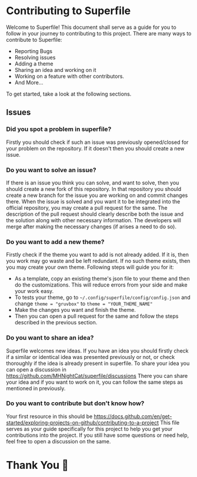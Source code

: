 # Contributing to Superfile

Welcome to Superfile! This document shall serve as a guide for you to follow in your journey to contributing to this project.
There are many ways to contribute to Superfile:
- Reporting Bugs
- Resolving issues
- Adding a theme
- Sharing an idea and working on it
- Working on a feature with other contributors.
- And More...

To get started, take a look at the following sections.

## Issues

### Did you spot a problem in superfile?

Firstly you should check if such an issue was previously opened/closed for your problem on the repository. If it doesn't then you should create a new issue.

### Do you want to solve an issue?

If there is an issue you think you can solve, and want to solve, then you should create a new fork of this repository.
In that repository you should create a new branch for the issue you are working on and commit changes there.
When the issue is solved and you want it to be integrated into the official repository, you may create a pull request for the same.
The description of the pull request should clearly describe both the issue and the solution along with other necessary information.
The developers will merge after making the necessary changes (if arises a need to do so).

### Do you want to add a new theme?

Firstly check if the theme you want to add is not already added. If it is, then you work may go waste and be left redundant.
If no such theme exists, then you may create your own theme. Following steps will guide you for it:
- As a template, copy an existing theme's json file to your theme and then do the customizations. This will reduce errors from your side and make your work easy.
- To tests your theme, go to `~/.config/superfile/config/config.json` and change `theme = "gruvbox"` to `theme = "YOUR_THEME_NAME"`
- Make the changes you want and finish the theme.
- Then you can open a pull request for the same and follow the steps described in the previous section.

### Do you want to share an idea?

Superfile welcomes new ideas. If you have an idea you should firstly check if a similar or identical idea was presented previously or not, or check thoroughly if the idea is already present in superfile.
To share your idea you can open a discussion in https://github.com/MHNightCat/superfile/discussions
There you can share your idea and if you want to work on it, you can follow the same steps as mentioned in previously.

### Do you want to contribute but don't know how?

Your first resource in this should be https://docs.github.com/en/get-started/exploring-projects-on-github/contributing-to-a-project
This file serves as your guide specifically for this project to help you get your contributions into the project.
If you still have some questions or need help, feel free to open a discussion on the same.

# Thank You 🙏
